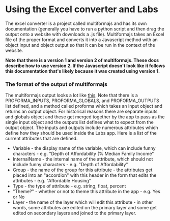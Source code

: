 # Using the Excel converter and Labs

The excel converter is a project called multiformajs and has its own documentation (generally you have to run a python script and then drag the output onto a website with downloads a .js file).  Multiformajs takes an Excel file of the proper format and converts it into a Javascript method with an object input and object output so that it can be run in the context of the website.

**Note that there is a version 1 and version 2 of multiformajs.  These docs describe how to use version 2.  If the Javascript doesn't look like it follows this documentation that's likely because it was created using version 1.**

### The format of the output of multiformajs

The multiformajs output looks a lot like [this](https://github.com/mapcraftlabs/labs_examples/blob/gh-pages/sea_proforma.js).  Note that there is a PROFORMA_INPUTS, PROFORMA_GLOBALS, and PROFORMA_OUTPUTS list defined, and a method called proforma which takes an input object and returns an output object.  For historical reasons there are separate inputs and globals object and these get merged together by the app to pass as the single input object and the outputs list defines what to expect from the output object.  The inputs and outputs include numerous attributes which define how they should be used inside the Labs app.  Here is a list of the current attributes that are defined.

* Variable - the display name of the variable, which can include funny characters - e.g. "Depth of Affordability (% Median Family Income"
* InternalName - the internal name of the attribute, which should not include funny characters - e.g. "Depth of Affordability"
* Group - the name of the group for this attribute - the attributes get placed into an "accordion" with this header in the form that edits the attributes - e.g. "Affordable Housing"
* Type - the type of attribute - e.g. string, float, percent
* "Theme?" - whether or not to theme this attribute in the app - e.g. Yes or No
* Layer - the name of the layer which will edit this attribute - in other words, some attributes are edited on the primary layer and some get edited on secondary layers and joined to the primary layer.


